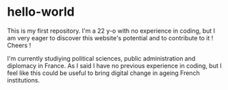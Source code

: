 # hello-world
This is my first repository. I'm a 22 y-o with no experience in coding, but I am very eager to discover this website's potential and to contribute to it ! Cheers !

I'm currently studiying political sciences, public administration and diplomacy in France. As I said I have no previous experience in coding, but I feel like this could be useful to bring digital change in ageing French institutions. 
